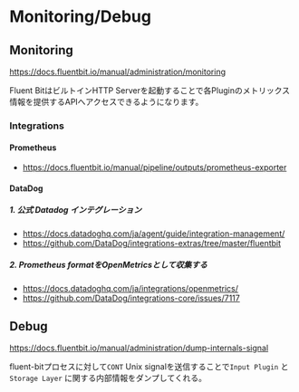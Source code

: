 # Monitoring/Debug

## Monitoring

https://docs.fluentbit.io/manual/administration/monitoring

Fluent BitはビルトインHTTP Serverを起動することで各Pluginのメトリックス情報を提供するAPIへアクセスできるようになります。

### Integrations

#### Prometheus

- https://docs.fluentbit.io/manual/pipeline/outputs/prometheus-exporter

#### DataDog

##### 1. 公式 Datadog インテグレーション

- https://docs.datadoghq.com/ja/agent/guide/integration-management/
- https://github.com/DataDog/integrations-extras/tree/master/fluentbit

##### 2. Prometheus formatをOpenMetricsとして収集する

- https://docs.datadoghq.com/ja/integrations/openmetrics/
- https://github.com/DataDog/integrations-core/issues/7117

## Debug

https://docs.fluentbit.io/manual/administration/dump-internals-signal

fluent-bitプロセスに対して`CONT` Unix signalを送信することで`Input Plugin` と `Storage Layer` に関する内部情報をダンプしてくれる。

